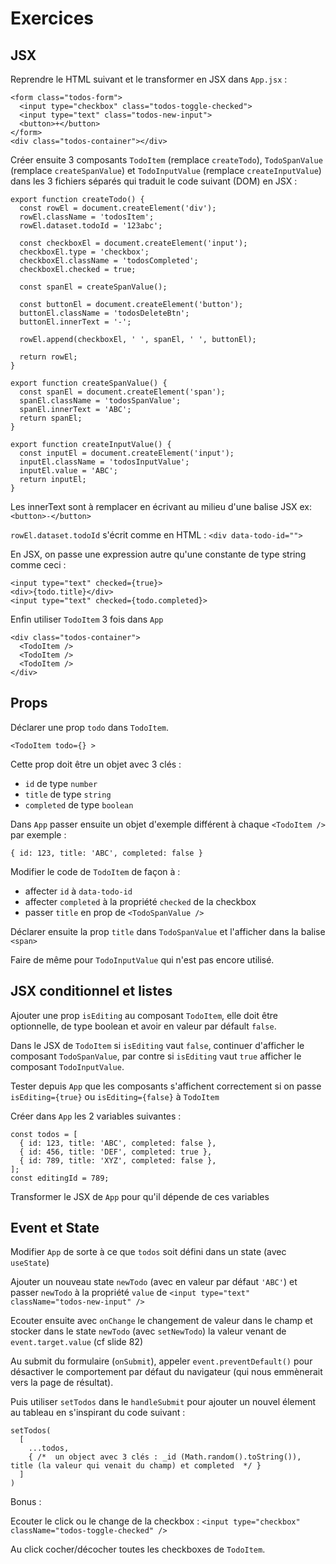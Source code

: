 # Exercices

## JSX

Reprendre le HTML suivant et le transformer en JSX dans `App.jsx` :

```
<form class="todos-form">
  <input type="checkbox" class="todos-toggle-checked">
  <input type="text" class="todos-new-input">
  <button>+</button>
</form>
<div class="todos-container"></div>
```

Créer ensuite 3 composants `TodoItem` (remplace `createTodo`), `TodoSpanValue` (remplace `createSpanValue`) et `TodoInputValue` (remplace `createInputValue`) dans les 3 fichiers séparés qui traduit le code suivant (DOM) en JSX :

```
export function createTodo() {
  const rowEl = document.createElement('div');
  rowEl.className = 'todosItem';
  rowEl.dataset.todoId = '123abc';

  const checkboxEl = document.createElement('input');
  checkboxEl.type = 'checkbox';
  checkboxEl.className = 'todosCompleted';
  checkboxEl.checked = true;

  const spanEl = createSpanValue();

  const buttonEl = document.createElement('button');
  buttonEl.className = 'todosDeleteBtn';
  buttonEl.innerText = '-';

  rowEl.append(checkboxEl, ' ', spanEl, ' ', buttonEl);

  return rowEl;
}

export function createSpanValue() {
  const spanEl = document.createElement('span');
  spanEl.className = 'todosSpanValue';
  spanEl.innerText = 'ABC';
  return spanEl;
}

export function createInputValue() {
  const inputEl = document.createElement('input');
  inputEl.className = 'todosInputValue';
  inputEl.value = 'ABC';
  return inputEl;
}
```

Les innerText sont à remplacer en écrivant au milieu d'une balise JSX
ex: `<button>-</button>`

`rowEl.dataset.todoId` s'écrit comme en HTML : `<div data-todo-id="">`

En JSX, on passe une expression autre qu'une constante de type string comme ceci :

```
<input type="text" checked={true}>
<div>{todo.title}</div>
<input type="text" checked={todo.completed}>
```

Enfin utiliser `TodoItem` 3 fois dans `App`

```
<div class="todos-container">
  <TodoItem />
  <TodoItem />
  <TodoItem />
</div>
```

## Props

Déclarer une prop `todo` dans `TodoItem`.

```
<TodoItem todo={} >
```

Cette prop doit être un objet avec 3 clés :
- `id` de type `number`
- `title` de type `string`
- `completed` de type `boolean`

Dans `App` passer ensuite un objet d'exemple différent à chaque `<TodoItem />` par exemple :

```
{ id: 123, title: 'ABC', completed: false }
```

Modifier le code de `TodoItem` de façon à :
- affecter `id` à `data-todo-id`
- affecter `completed` à la propriété `checked` de la checkbox
- passer `title` en prop de `<TodoSpanValue />`

Déclarer ensuite la prop `title` dans `TodoSpanValue` et l'afficher dans la balise `<span>`

Faire de même pour `TodoInputValue` qui n'est pas encore utilisé.

## JSX conditionnel et listes

Ajouter une prop `isEditing` au composant `TodoItem`, elle doit être optionnelle, de type boolean et avoir en valeur par défault `false`.

Dans le JSX de `TodoItem` si `isEditing` vaut `false`, continuer d'afficher le composant `TodoSpanValue`, par contre si `isEditing` vaut `true` afficher le composant `TodoInputValue`.

Tester depuis `App` que les composants s'affichent correctement si on passe `isEditing={true}` ou `isEditing={false}` à `TodoItem`

Créer dans `App` les 2 variables suivantes :

```
const todos = [
  { id: 123, title: 'ABC', completed: false },
  { id: 456, title: 'DEF', completed: true },
  { id: 789, title: 'XYZ', completed: false },
];
const editingId = 789;
```

Transformer le JSX de `App` pour qu'il dépende de ces variables

## Event et State

Modifier `App` de sorte à ce que `todos` soit défini dans un state (avec `useState`)

Ajouter un nouveau state `newTodo` (avec en valeur par défaut `'ABC'`) et passer `newTodo` à la propriété `value` de `<input type="text" className="todos-new-input" />`

Ecouter ensuite avec `onChange` le changement de valeur dans le champ et stocker dans le state `newTodo` (avec `setNewTodo`) la valeur venant de `event.target.value` (cf slide 82)

Au submit du formulaire (`onSubmit`), appeler `event.preventDefault()` pour désactiver le comportement par défaut du navigateur (qui nous emmènerait vers la page de résultat).

Puis utiliser `setTodos` dans le `handleSubmit` pour ajouter un nouvel élement au tableau en s'inspirant du code suivant :

```
setTodos(
  [
    ...todos,
    { /*  un object avec 3 clés : _id (Math.random().toString()), title (la valeur qui venait du champ) et completed  */ }
  ]
)
```

Bonus :

Ecouter le click ou le change de la checkbox :
`<input type="checkbox" className="todos-toggle-checked" />`

Au click cocher/décocher toutes les checkboxes de `TodoItem`.